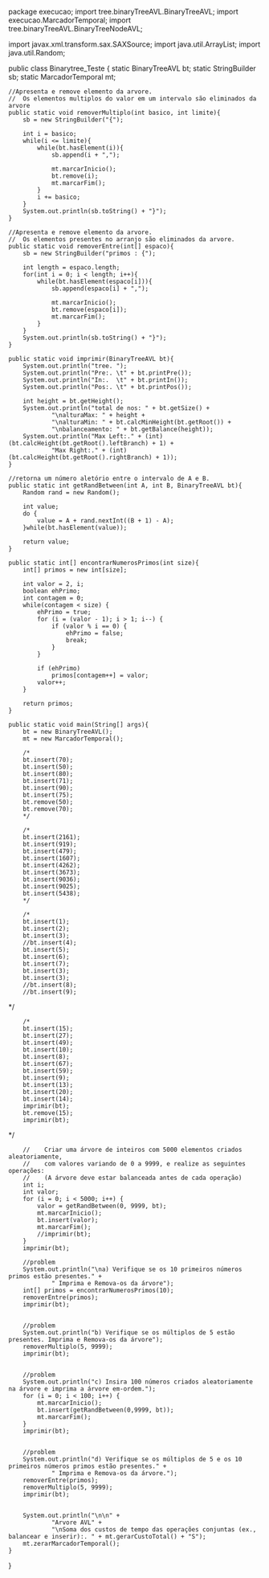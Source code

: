 package execucao;
import tree.binaryTreeAVL.BinaryTreeAVL;
import execucao.MarcadorTemporal;
import tree.binaryTreeAVL.BinaryTreeNodeAVL;

import javax.xml.transform.sax.SAXSource;
import java.util.ArrayList;
import java.util.Random;


public class Binarytree_Teste {
    static BinaryTreeAVL bt;
    static StringBuilder sb;
    static MarcadorTemporal mt;

    //Apresenta e remove elemento da arvore.
    //  Os elementos multiplos do valor em um intervalo são eliminados da arvore
    public static void removerMultiplo(int basico, int limite){
        sb = new StringBuilder("{");

        int i = basico;
        while(i <= limite){
            while(bt.hasElement(i)){
                sb.append(i + ",");

                mt.marcarInicio();
                bt.remove(i);
                mt.marcarFim();
            }
            i += basico;
        }
        System.out.println(sb.toString() + "}");
    }

    //Apresenta e remove elemento da arvore.
    //  Os elementos presentes no arranjo são eliminados da arvore.
    public static void removerEntre(int[] espaco){
        sb = new StringBuilder("primos : {");

        int length = espaco.length;
        for(int i = 0; i < length; i++){
            while(bt.hasElement(espaco[i])){
                sb.append(espaco[i] + ",");

                mt.marcarInicio();
                bt.remove(espaco[i]);
                mt.marcarFim();
            }
        }
        System.out.println(sb.toString() + "}");
    }

    public static void imprimir(BinaryTreeAVL bt){
        System.out.println("tree. ");
        System.out.println("Pre:. \t" + bt.printPre());
        System.out.println("In:.  \t" + bt.printIn());
        System.out.println("Pos:. \t" + bt.printPos());

        int height = bt.getHeight();
        System.out.println("total de nos: " + bt.getSize() +
                "\nalturaMax: " + height +
                "\nalturaMin: " + bt.calcMinHeight(bt.getRoot()) +
                "\nbalanceamento: " + bt.getBalance(height));
        System.out.println("Max Left:." + (int)(bt.calcHeight(bt.getRoot().leftBranch) + 1) +
                "Max Right:." + (int)(bt.calcHeight(bt.getRoot().rightBranch) + 1));
    }

    //retorna um número aletório entre o intervalo de A e B.
    public static int getRandBetween(int A, int B, BinaryTreeAVL bt){
        Random rand = new Random();

        int value;
        do {
            value = A + rand.nextInt((B + 1) - A);
        }while(bt.hasElement(value));

        return value;
    }

    public static int[] encontrarNumerosPrimos(int size){
        int[] primos = new int[size];

        int valor = 2, i;
        boolean ehPrimo;
        int contagem = 0;
        while(contagem < size) {
            ehPrimo = true;
            for (i = (valor - 1); i > 1; i--) {
                if (valor % i == 0) {
                    ehPrimo = false;
                    break;
                }
            }

            if (ehPrimo)
                primos[contagem++] = valor;
            valor++;
        }

        return primos;
    }

    public static void main(String[] args){
        bt = new BinaryTreeAVL();
        mt = new MarcadorTemporal();

        /*
        bt.insert(70);
        bt.insert(50);
        bt.insert(80);
        bt.insert(71);
        bt.insert(90);
        bt.insert(75);
        bt.remove(50);
        bt.remove(70);
        */

        /*
        bt.insert(2161);
        bt.insert(919);
        bt.insert(479);
        bt.insert(1607);
        bt.insert(4262);
        bt.insert(3673);
        bt.insert(9036);
        bt.insert(9025);
        bt.insert(5438);
        */

        /*
        bt.insert(1);
        bt.insert(2);
        bt.insert(3);
        //bt.insert(4);
        bt.insert(5);
        bt.insert(6);
        bt.insert(7);
        bt.insert(3);
        bt.insert(3);
        //bt.insert(8);
        //bt.insert(9);
*/


        /*
        bt.insert(15);
        bt.insert(27);
        bt.insert(49);
        bt.insert(10);
        bt.insert(8);
        bt.insert(67);
        bt.insert(59);
        bt.insert(9);
        bt.insert(13);
        bt.insert(20);
        bt.insert(14);
        imprimir(bt);
        bt.remove(15);
        imprimir(bt);
*/


        //    Criar uma árvore de inteiros com 5000 elementos criados aleatoriamente,
        //    com valores variando de 0 a 9999, e realize as seguintes operações:
        //    (A árvore deve estar balanceada antes de cada operação)
        int i;
        int valor;
        for (i = 0; i < 5000; i++) {
            valor = getRandBetween(0, 9999, bt);
            mt.marcarInicio();
            bt.insert(valor);
            mt.marcarFim();
            //imprimir(bt);
        }
        imprimir(bt);

        //problem
        System.out.println("\na) Verifique se os 10 primeiros números primos estão presentes." +
                " Imprima e Remova-os da árvore");
        int[] primos = encontrarNumerosPrimos(10);
        removerEntre(primos);
        imprimir(bt);


        //problem
        System.out.println("b) Verifique se os múltiplos de 5 estão presentes. Imprima e Remova-os da árvore");
        removerMultiplo(5, 9999);
        imprimir(bt);


        //problem
        System.out.println("c) Insira 100 números criados aleatoriamente na árvore e imprima a árvore em-ordem.");
        for (i = 0; i < 100; i++) {
            mt.marcarInicio();
            bt.insert(getRandBetween(0,9999, bt));
            mt.marcarFim();
        }
        imprimir(bt);


        //problem
        System.out.println("d) Verifique se os múltiplos de 5 e os 10 primeiros números primos estão presentes." +
                " Imprima e Remova-os da árvore.");
        removerEntre(primos);
        removerMultiplo(5, 9999);
        imprimir(bt);


        System.out.println("\n\n" +
                "Arvore AVL" +
                "\nSoma dos custos de tempo das operações conjuntas (ex., balancear e inserir):. " + mt.gerarCustoTotal() + "S");
        mt.zerarMarcadorTemporal();
    }
}
